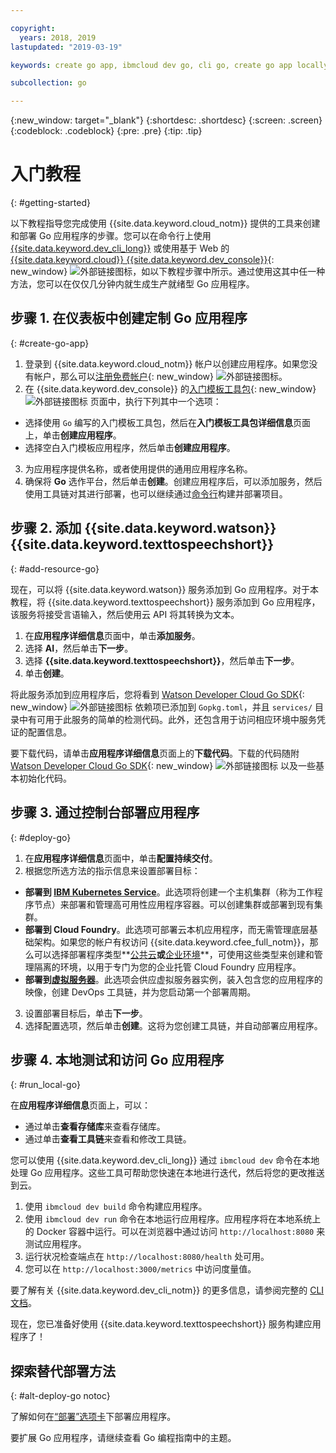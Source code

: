 ```yaml
---

copyright:
  years: 2018, 2019
lastupdated: "2019-03-19"

keywords: create go app, ibmcloud dev go, cli go, create go app locally, deploy go app, go starter kit

subcollection: go

---
```


{:new_window: target="_blank"}
{:shortdesc: .shortdesc}
{:screen: .screen}
{:codeblock: .codeblock}
{:pre: .pre}
{:tip: .tip}

# 入门教程
{: #getting-started}

以下教程指导您完成使用 {{site.data.keyword.cloud_notm}} 提供的工具来创建和部署 Go 应用程序的步骤。您可以在命令行上使用 [{{site.data.keyword.dev_cli_long}}](/docs/cli?topic=cloud-cli-ibmcloud-cli#ibmcloud-cli) 或使用基于 Web 的 [{{site.data.keyword.cloud}} {{site.data.keyword.dev_console}}](https://{DomainName}/developer/appservice/dashboard){: new_window} ![外部链接图标](../icons/launch-glyph.svg "外部链接图标")，如以下教程步骤中所示。通过使用这其中任一种方法，您可以在仅仅几分钟内就生成生产就绪型 Go 应用程序。

## 步骤 1. 在仪表板中创建定制 Go 应用程序
{: #create-go-app}

1. 登录到 {{site.data.keyword.cloud_notm}} 帐户以创建应用程序。如果您没有帐户，那么可以[注册免费帐户](https://{DomainName}/registration){: new_window} ![外部链接图标](../icons/launch-glyph.svg "外部链接图标")。
2. 在 {{site.data.keyword.dev_console}} 的[入门模板工具包](https://{DomainName}/developer/appservice/starter-kits){: new_window} ![外部链接图标](../icons/launch-glyph.svg "外部链接图标") 页面中，执行下列其中一个选项：
 * 选择使用 `Go` 编写的入门模板工具包，然后在**入门模板工具包详细信息**页面上，单击**创建应用程序**。
 * 选择空白入门模板应用程序，然后单击**创建应用程序**。
3. 为应用程序提供名称，或者使用提供的通用应用程序名称。
4. 确保将 **Go** 选作平台，然后单击**创建**。创建应用程序后，可以添加服务，然后使用工具链对其进行部署，也可以继续通过[命令行](/docs/cli?topic=cloud-cli-ibmcloud-cli#ibmcloud-cli)构建并部署项目。

## 步骤 2. 添加 {{site.data.keyword.watson}} {{site.data.keyword.texttospeechshort}}
{: #add-resource-go}

现在，可以将 {{site.data.keyword.watson}} 服务添加到 Go 应用程序。对于本教程，将 {{site.data.keyword.texttospeechshort}} 服务添加到 Go 应用程序，该服务将接受言语输入，然后使用云 API 将其转换为文本。

1. 在**应用程序详细信息**页面中，单击**添加服务**。
2. 选择 **AI**，然后单击**下一步**。
3. 选择 **{{site.data.keyword.texttospeechshort}}**，然后单击**下一步**。
4. 单击**创建**。

将此服务添加到应用程序后，您将看到 [Watson Developer Cloud Go SDK](https://github.com/watson-developer-cloud/go-sdk){: new_window} ![外部链接图标](../icons/launch-glyph.svg "外部链接图标") 依赖项已添加到 `Gopkg.toml`，并且 `services/` 目录中有可用于此服务的简单的检测代码。此外，还包含用于访问相应环境中服务凭证的配置信息。

要下载代码，请单击**应用程序详细信息**页面上的**下载代码**。下载的代码随附 [Watson Developer Cloud Go SDK](https://github.com/watson-developer-cloud/go-sdk){: new_window} ![外部链接图标](../icons/launch-glyph.svg "外部链接图标") 以及一些基本初始化代码。

## 步骤 3. 通过控制台部署应用程序
{: #deploy-go}

1. 在**应用程序详细信息**页面中，单击**配置持续交付**。
2. 根据您所选方法的指示信息来设置部署目标：
  * **部署到 [IBM Kubernetes Service](/docs/apps/deploying?topic=creating-apps-containers-kube)**。此选项将创建一个主机集群（称为工作程序节点）来部署和管理高可用性应用程序容器。可以创建集群或部署到现有集群。
  * **部署到 Cloud Foundry**。此选项可部署云本机应用程序，而无需管理底层基础架构。如果您的帐户有权访问 {{site.data.keyword.cfee_full_notm}}，那么可以选择部署程序类型**[公共云](/docs/cloud-foundry-public?topic=cloud-foundry-public-about-cf)**或**[企业环境](/docs/cloud-foundry-public?topic=cloud-foundry-public-cfee)**，可使用这些类型来创建和管理隔离的环境，以用于专门为您的企业托管 Cloud Foundry 应用程序。
  * **部署到[虚拟服务器](/docs/apps?topic=creating-apps-vsi-deploy)**。此选项会供应虚拟服务器实例，装入包含您的应用程序的映像，创建 DevOps 工具链，并为您启动第一个部署周期。

3. 设置部署目标后，单击**下一步**。
4. 选择配置选项，然后单击**创建**。这将为您创建工具链，并自动部署应用程序。

## 步骤 4. 本地测试和访问 Go 应用程序
{: #run_local-go}

在**应用程序详细信息**页面上，可以：
* 通过单击**查看存储库**来查看存储库。
* 通过单击**查看工具链**来查看和修改工具链。

您可以使用 {{site.data.keyword.dev_cli_long}} 通过 `ibmcloud dev` 命令在本地处理 Go 应用程序。这些工具可帮助您快速在本地进行迭代，然后将您的更改推送到云。

1. 使用 `ibmcloud dev build` 命令构建应用程序。
2. 使用 `ibmcloud dev run` 命令在本地运行应用程序。应用程序将在本地系统上的 Docker 容器中运行。可以在浏览器中通过访问 `http://localhost:8080` 来测试应用程序。
3. 运行状况检查端点在 `http://localhost:8080/health` 处可用。
4. 您可以在 `http://localhost:3000/metrics` 中访问度量值。

要了解有关 {{site.data.keyword.dev_cli_notm}} 的更多信息，请参阅完整的 [CLI 文档](/docs/cli?topic=cloud-cli-ibmcloud-cli#ibmcloud-cli)。

现在，您已准备好使用 {{site.data.keyword.texttospeechshort}} 服务构建应用程序了！

## 探索替代部署方法
{: #alt-deploy-go notoc}

了解如何在[“部署”选项卡](/docs/go?topic=go-go-deploy-apps)下部署应用程序。

要扩展 Go 应用程序，请继续查看 Go 编程指南中的主题。

